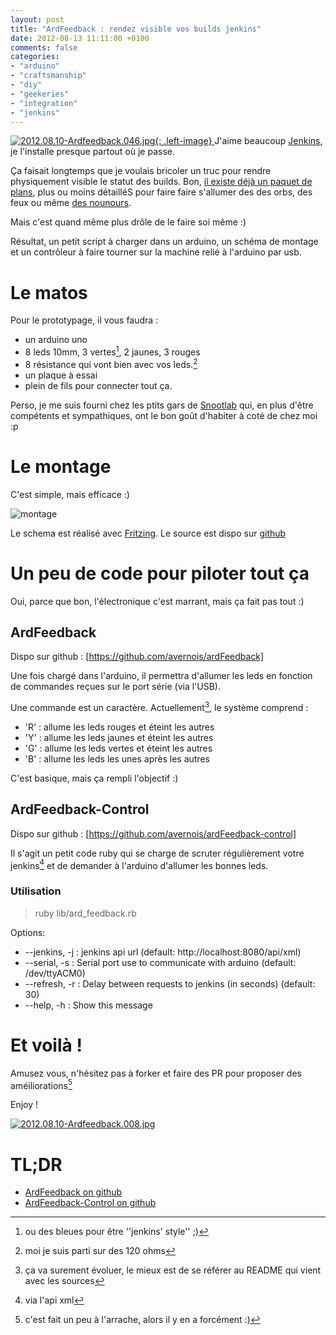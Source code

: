 ```yaml
---
layout: post
title: "ArdFeedback : rendez visible vos builds jenkins"
date: 2012-08-13 11:11:00 +0100
comments: false
categories: 
- "arduino"
- "craftsmanship"
- "diy"
- "geekeries"
- "integration"
- "jenkins"
---
```

[![2012.08.10-Ardfeedback.046.jpg](https://blog-img.crafting-labs.fr/ardfeedback/.2012.08.10_-_Ardfeedback.046_s.jpg){: .left-image}
](https://blog-img.crafting-labs.fr/ardfeedback/2012.08.10_-_Ardfeedback.046.jpg)
J'aime beaucoup [Jenkins](http://www.jenkins-ci.org), je l'installe presque partout où je passe.

Ça faisait longtemps que je voulais bricoler un truc pour rendre physiquement visible le statut des builds.
Bon, [il existe déjà un paquet de plans](https://wiki.jenkins-ci.org/display/JENKINS/Use+Jenkins#UseJenkins-ExtremeFeedback), plus ou moins détailléS pour faire faire s'allumer des des orbs, des feux ou même [des nounours](https://wiki.jenkins-ci.org/pages/viewpage.action?pageId=20250625).

Mais c'est quand même plus drôle de le faire soi même :)


Résultat, un petit script à charger dans un arduino, un schéma de montage et un contrôleur à faire tourner sur la machine relié à l'arduino par usb. 

# Le matos
Pour le prototypage, il vous faudra : 
* un arduino uno
* 8 leds 10mm, 3 vertes[^1], 2 jaunes, 3 rouges
* 8 résistance qui vont bien avec vos leds.[^2]
* un plaque à essai
* plein de fils pour connecter tout ça.

Perso, je me suis fourni chez les ptits gars de [Snootlab](http://www.snootlab.com) qui, en plus d'être compétents et sympathiques, ont le bon goût d'habiter à coté de chez moi :p

# Le montage

C'est simple, mais efficace :)

![montage](https://raw.github.com/avernois/ardFeedback/master/img/ardfeedback_bb.png)

Le schema est réalisé avec [Fritzing](http://fritzing.org). Le source est dispo sur [github](https://github.com/avernois/ardFeedback/tree/master/schema)

# Un peu de code pour piloter tout ça
Oui, parce que bon, l'électronique c'est marrant, mais ça fait pas tout :)

## ArdFeedback

Dispo sur github : [https://github.com/avernois/ardFeedback]

Une fois chargé dans l'arduino, il permettra d'allumer les leds en fonction de commandes reçues sur le port série (via l'USB).

Une commande est un caractère. Actuellement[^3], le système comprend : 
* 'R' : allume les leds rouges et éteint les autres
* 'Y' : allume les leds jaunes et éteint les autres
* 'G' : allume les leds vertes et éteint les autres
* 'B' : allume les leds les unes après les autres

C'est basique, mais ça rempli l'objectif :)

## ArdFeedback-Control

Dispo sur github : [https://github.com/avernois/ardFeedback-control]

Il s'agit un petit code ruby qui se charge de scruter régulièrement votre jenkins[^4] et de demander à l'arduino d'allumer les bonnes leds.

### Utilisation


> ruby lib/ard_feedback.rb

Options:

* --jenkins, -j : jenkins api url (default: http://localhost:8080/api/xml)
* --serial, -s : Serial port use to communicate with arduino (default: /dev/ttyACM0)
* --refresh, -r : Delay between requests to jenkins (in seconds) (default: 30)
*  --help, -h : Show this message

# Et voilà !

Amusez vous, n'hésitez pas à forker et faire des PR pour proposer des améiliorations[^5]

Enjoy !

[![2012.08.10-Ardfeedback.008.jpg](https://blog-img.crafting-labs.fr/ardfeedback/.2012.08.10_-_Ardfeedback.008_m.jpg)
](https://blog-img.crafting-labs.fr/ardfeedback/2012.08.10_-_Ardfeedback.008.jpg)

# TL;DR
* [ArdFeedback on github](https://github.com/avernois/ardFeedback)
* [ArdFeedback-Control on github](https://github.com/avernois/ardFeedback-control)


[^1]: ou des bleues pour être ''jenkins' style'' ;)
[^2]: moi je suis parti sur des 120 ohms
[^3]: ça va surement évoluer, le mieux est de se référer au README qui vient avec les sources
[^4]: via l'api xml
[^5]: c'est fait un peu à l'arrache, alors il y en a forcément :)

